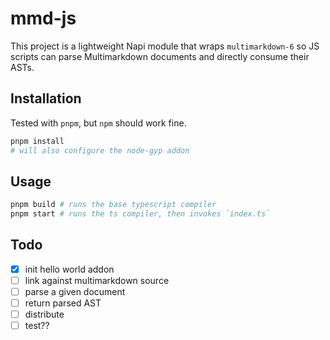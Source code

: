 # mmd-js

This project is a lightweight Napi module that wraps `multimarkdown-6` so
JS scripts can parse Multimarkdown documents and directly consume their ASTs.

## Installation
Tested with `pnpm`, but `npm` should work fine.

```bash
pnpm install
# will also configure the node-gyp addon
```

## Usage
```bash
pnpm build # runs the base typescript compiler
pnpm start # runs the ts compiler, then invokes `index.ts`
```

## Todo
- [x] init hello world addon
- [ ] link against multimarkdown source
- [ ] parse a given document
- [ ] return parsed AST
- [ ] distribute
- [ ] test??
